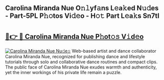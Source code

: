 ## Carolina Miranda Nue O𝚗𝚕yf𝚊ns L𝚎a𝚔ed N𝚞𝚍es - Part-5PL P𝚑𝚘tos Vi𝚍𝚎o - H𝚘𝚝 Part L𝚎a𝚔s Sn7tI

# <h2><a href="http://kf6cc1.oniu.top/?m=Carolina+Miranda+Nue">🔗👉 🔴 Carolina Miranda Nue P𝚑ot𝚘𝚜 V𝚒d𝚎o</a></h2>

[![Carolina Miranda Nue Nu𝚍e𝚜](https://i.imgur.com/0qMVB7G.gif)](http://kf6cc1.oniu.top/?m=Carolina+Miranda+Nue)
Web-based artist and dance collaborator Carolina Miranda Nue, recognized for publishing dance and lifestyle tutorials through solo and collaborative dance routines and compact clips. The public face of Carolina Miranda Nue exudes warmth and authenticity, yet the inner workings of his private life remain a puzzle.  
